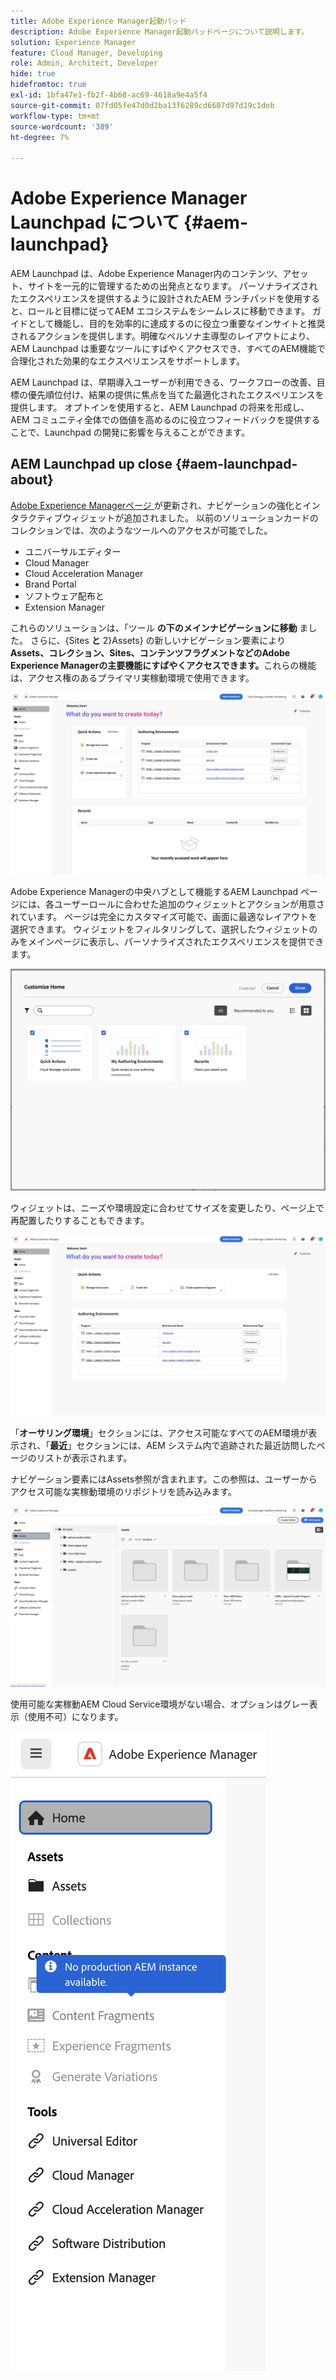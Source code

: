 ```yaml
---
title: Adobe Experience Manager起動パッド
description: Adobe Experience Manager起動パッドページについて説明します。
solution: Experience Manager
feature: Cloud Manager, Developing
role: Admin, Architect, Developer
hide: true
hidefromtoc: true
exl-id: 1bfa47e1-fb2f-4b68-ac69-4618a9e4a5f4
source-git-commit: 07fd05fe47d0d2ba13f6289cd6607d97d19c1deb
workflow-type: tm+mt
source-wordcount: '389'
ht-degree: 7%

---
```


# Adobe Experience Manager Launchpad について {#aem-launchpad}

AEM Launchpad は、Adobe Experience Manager内のコンテンツ、アセット、サイトを一元的に管理するための出発点となります。 パーソナライズされたエクスペリエンスを提供するように設計されたAEM ランチパッドを使用すると、ロールと目標に従ってAEM エコシステムをシームレスに移動できます。 ガイドとして機能し、目的を効率的に達成するのに役立つ重要なインサイトと推奨されるアクションを提供します。明確なペルソナ主導型のレイアウトにより、AEM Launchpad は重要なツールにすばやくアクセスでき、すべてのAEM機能で合理化された効果的なエクスペリエンスをサポートします。

AEM Launchpad は、早期導入ユーザーが利用できる、ワークフローの改善、目標の優先順位付け、結果の提供に焦点を当てた最適化されたエクスペリエンスを提供します。 オプトインを使用すると、AEM Launchpad の将来を形成し、AEM コミュニティ全体での価値を高めるのに役立つフィードバックを提供することで、Launchpad の開発に影響を与えることができます。

## AEM Launchpad up close {#aem-launchpad-about}

[Adobe Experience Managerページ ](https://experience.adobe.com/#/experiencemanager) が更新され、ナビゲーションの強化とインタラクティブウィジェットが追加されました。 以前のソリューションカードのコレクションでは、次のようなツールへのアクセスが可能でした。

* ユニバーサルエディター
* Cloud Manager
* Cloud Acceleration Manager
* Brand Portal
* ソフトウェア配布と
* Extension Manager

これらのソリューションは、「ツール **の下のメインナビゲーションに移動** ました。 さらに、{Sites **と** 2}Assets} の新しいナビゲーション要素により **Assets、コレクション、Sites、コンテンツフラグメントなどのAdobe Experience Managerの主要機能にすばやくアクセスできます。**&#x200B;これらの機能は、アクセス権のあるプライマリ実稼動環境で使用できます。

![AEM Launchpad 環境 ](/help/implementing/cloud-manager/assets/aem-launchpad-author-environments.png)

Adobe Experience Managerの中央ハブとして機能するAEM Launchpad ページには、各ユーザーロールに合わせた追加のウィジェットとアクションが用意されています。 ページは完全にカスタマイズ可能で、画面に最適なレイアウトを選択できます。 ウィジェットをフィルタリングして、選択したウィジェットのみをメインページに表示し、パーソナライズされたエクスペリエンスを提供できます。

![ カスタマイズされたAEM Launchpad](/help/implementing/cloud-manager/assets/aem-launchpad-custom.png)

ウィジェットは、ニーズや環境設定に合わせてサイズを変更したり、ページ上で再配置したりすることもできます。

![AEM Launchpad ウィジェット ](/help/implementing/cloud-manager/assets/aem-launchpad-widgets.png)

「**オーサリング環境**」セクションには、アクセス可能なすべてのAEM環境が表示され、「**最近**」セクションには、AEM システム内で追跡された最近訪問したページのリストが表示されます。

ナビゲーション要素にはAssets参照が含まれます。この参照は、ユーザーからアクセス可能な実稼動環境のリポジトリを読み込みます。

![AEM ランチパッドのナビゲーション要素 ](/help/implementing/cloud-manager/assets/aem-launchpad-navigation.png)

使用可能な実稼動AEM Cloud Service環境がない場合、オプションはグレー表示（使用不可）になります。

![AEM Launchpad に実稼動環境がありません ](/help/implementing/cloud-manager/assets/aem-launchpad-no-prod-environs.png)



